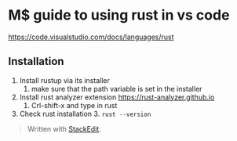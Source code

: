 # M$ guide to using rust in vs code

https://code.visualstudio.com/docs/languages/rust

## Installation
1. Install rustup via its installer
	1. make sure that the path variable is set in the installer
2. Install rust analyzer  extension https://rust-analyzer.github.io
	1. Crl-shift-x and type in rust
3. Check rust installation
	3. `rust --version`

> Written with [StackEdit](https://stackedit.io/).
<!--stackedit_data:
eyJoaXN0b3J5IjpbLTE3MzkyOTgzODksLTEwOTc2OTcwMjJdfQ
==
-->